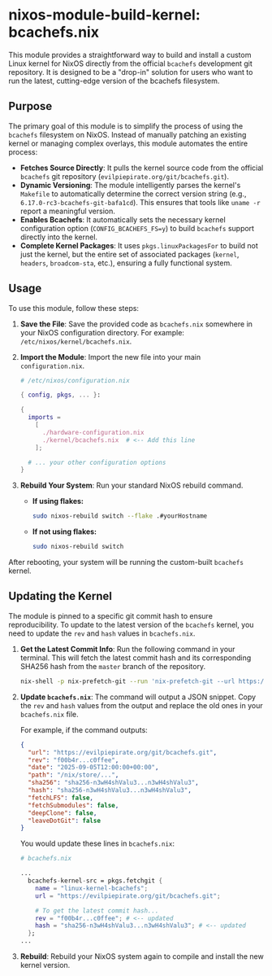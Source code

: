 # nixos-module-build-kernel: bcachefs.nix

This module provides a straightforward way to build and install a custom Linux kernel for NixOS directly from the official `bcachefs` development git repository. It is designed to be a "drop-in" solution for users who want to run the latest, cutting-edge version of the bcachefs filesystem.

## Purpose

The primary goal of this module is to simplify the process of using the `bcachefs` filesystem on NixOS. Instead of manually patching an existing kernel or managing complex overlays, this module automates the entire process:

  * **Fetches Source Directly**: It pulls the kernel source code from the official `bcachefs` git repository (`evilpiepirate.org/git/bcachefs.git`).
  * **Dynamic Versioning**: The module intelligently parses the kernel's `Makefile` to automatically determine the correct version string (e.g., `6.17.0-rc3-bcachefs-git-bafa1cd`). This ensures that tools like `uname -r` report a meaningful version.
  * **Enables Bcachefs**: It automatically sets the necessary kernel configuration option (`CONFIG_BCACHEFS_FS=y`) to build `bcachefs` support directly into the kernel.
  * **Complete Kernel Packages**: It uses `pkgs.linuxPackagesFor` to build not just the kernel, but the entire set of associated packages (`kernel`, `headers`, `broadcom-sta`, etc.), ensuring a fully functional system.

## Usage

To use this module, follow these steps:

1.  **Save the File**: Save the provided code as `bcachefs.nix` somewhere in your NixOS configuration directory. For example: `/etc/nixos/kernel/bcachefs.nix`.

2.  **Import the Module**: Import the new file into your main `configuration.nix`.

    ```nix
    # /etc/nixos/configuration.nix

    { config, pkgs, ... }:

    {
      imports =
        [
          ./hardware-configuration.nix
          ./kernel/bcachefs.nix  # <-- Add this line
        ];

      # ... your other configuration options
    }
    ```

3.  **Rebuild Your System**: Run your standard NixOS rebuild command.

      * **If using flakes:**
        ```sh
        sudo nixos-rebuild switch --flake .#yourHostname
        ```
      * **If not using flakes:**
        ```sh
        sudo nixos-rebuild switch
        ```

After rebooting, your system will be running the custom-built `bcachefs` kernel.

## Updating the Kernel

The module is pinned to a specific git commit hash to ensure reproducibility. To update to the latest version of the `bcachefs` kernel, you need to update the `rev` and `hash` values in `bcachefs.nix`.

1.  **Get the Latest Commit Info**: Run the following command in your terminal. This will fetch the latest commit hash and its corresponding SHA256 hash from the `master` branch of the repository.

    ```sh
    nix-shell -p nix-prefetch-git --run 'nix-prefetch-git --url https://evilpiepirate.org/git/bcachefs.git --rev refs/heads/master'
    ```

2.  **Update `bcachefs.nix`**: The command will output a JSON snippet. Copy the `rev` and `hash` values from the output and replace the old ones in your `bcachefs.nix` file.

    For example, if the command outputs:

    ```json
    {
      "url": "https://evilpiepirate.org/git/bcachefs.git",
      "rev": "f00b4r...c0ffee",
      "date": "2025-09-05T12:00:00+00:00",
      "path": "/nix/store/...",
      "sha256": "sha256-n3wH4shValu3...n3wH4shValu3",
      "hash": "sha256-n3wH4shValu3...n3wH4shValu3",
      "fetchLFS": false,
      "fetchSubmodules": false,
      "deepClone": false,
      "leaveDotGit": false
    }
    ```

    You would update these lines in `bcachefs.nix`:

    ```nix
    # bcachefs.nix

    ...
      bcachefs-kernel-src = pkgs.fetchgit {
        name = "linux-kernel-bcachefs";
        url = "https://evilpiepirate.org/git/bcachefs.git";

        # To get the latest commit hash...
        rev = "f00b4r...c0ffee"; # <-- updated
        hash = "sha256-n3wH4shValu3...n3wH4shValu3"; # <-- updated
      };
    ...
    ```

3.  **Rebuild**: Rebuild your NixOS system again to compile and install the new kernel version.
